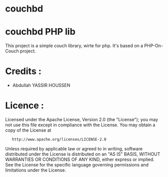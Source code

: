 # couchbd

couchbd PHP lib
==================

This project is a simple couch library, wirte for php. It's based on a PHP-On-Couch project.


Credits :
=========
  - Abdullah YASSIR HOUSSEN 


Licence :
=========

Licensed under the Apache License, Version 2.0 (the "License");
   you may not use this file except in compliance with the License.
   You may obtain a copy of the License at

       http://www.apache.org/licenses/LICENSE-2.0

   Unless required by applicable law or agreed to in writing, software
   distributed under the License is distributed on an "AS IS" BASIS,
   WITHOUT WARRANTIES OR CONDITIONS OF ANY KIND, either express or implied.
   See the License for the specific language governing permissions and
   limitations under the License.


